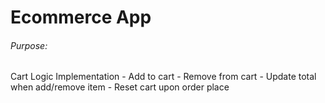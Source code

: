 # Ecommerce App

###### Purpose:
   Cart Logic Implementation
      - Add to cart
      - Remove from cart
      - Update total when add/remove item
      - Reset cart upon order place 

